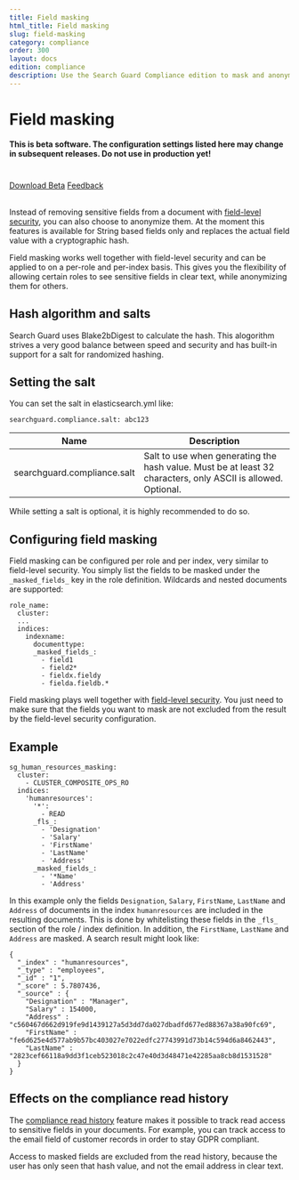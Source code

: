```yaml
---
title: Field masking
html_title: Field masking
slug: field-masking
category: compliance
order: 300
layout: docs
edition: compliance
description: Use the Search Guard Compliance edition to mask and anonymize sensitive fields in any Elasticsearch index.
---
```

<!---
Copryight 2018 floragunn GmbH
-->

# Field masking

**This is beta software. The configuration settings listed here may change in subsequent releases. Do not use in production yet!**

<div class="header-back-buttons helper center" style="margin-top: 40px">
<a href="http://downloads.search-guard.com/compliance-beta" target="_blank" class="button stroke rounded large blue">Download Beta</a>
<a href="https://www.surveymonkey.de/r/SearchGuardVanguard" target="_blank" class="button stroke rounded large green">Feedback</a>
</div>

<br />

Instead of removing sensitive fields from a document with [field-level security](dlsfls_fls.md), you can also choose to anonymize them. At the moment this features is available for String based fields only and replaces the actual field value with a cryptographic hash. 

Field masking works well together with field-level security and can be applied to on a per-role and per-index basis. This gives you the flexibility of allowing certain roles to see sensitive fields in clear text, while anonymizing them for others.

## Hash algorithm and salts

Search Guard uses Blake2bDigest to calculate the hash. This alogorithm strives a very good balance between speed and security and has built-in support for a salt for randomized hashing.

## Setting the salt

You can set the salt in elasticsearch.yml like: 

```
searchguard.compliance.salt: abc123
```

| Name | Description |
|---|---|
| searchguard.compliance.salt | Salt to use when generating the hash value. Must be at least 32 characters, only ASCII is allowed. Optional.|

While setting a salt is optional, it is highly recommended to do so. 

## Configuring field masking

Field masking can be configured per role and per index, very similar to field-level security. You simply list the fields to be masked under the  `_masked_fields_` key in the role definition. Wildcards and nested documents are supported:

```
role_name:
  cluster:
  ...
  indices:
    indexname:
      documenttype:
      _masked_fields_:
        - field1
        - field2*
        - fieldx.fieldy
        - fielda.fieldb.*      
```

Field masking plays well together with [field-level security](dlsfls_fls.md). You just need to make sure that the fields you want to mask are not excluded from the result by the field-level security configuration.

## Example

```
sg_human_resources_masking:
  cluster:
    - CLUSTER_COMPOSITE_OPS_RO
  indices:
    'humanresources':
      '*':
        - READ
      _fls_:
        - 'Designation'
        - 'Salary'
        - 'FirstName'
        - 'LastName'
        - 'Address'
      _masked_fields_:
        - '*Name'
        - 'Address'
```

In this example only the fields `Designation`, `Salary`, `FirstName`, `LastName` and `Address` of documents in the index `humanresources` are included in the resulting documents. This is done by whitelisting these fields in the `_fls_` section of the role / index definition. In addition, the `FirstName`, `LastName` and `Address` are masked. A search result might look like:

```
{
  "_index" : "humanresources",
  "_type" : "employees",
  "_id" : "1",
  "_score" : 5.7807436,
  "_source" : {
    "Designation" : "Manager",
    "Salary" : 154000,
    "Address" : "c560467d662d919fe9d1439127a5d3dd7da027dbadfd677ed88367a38a90fc69",
    "FirstName" : "fe6d625e4d577ab9b57bc403027e7022edfc27743991d73b14c594d6a8462443",
    "LastName" : "2823cef66118a9dd3f1ceb523018c2c47e40d3d48471e42285aa8cb8d1531528"
  }
}
```

## Effects on the compliance read history

The [compliance read history](compliance_read_history.md) feature makes it possible to track read access to sensitive fields in your documents. For example, you can track access to the email field of customer records in order to stay GDPR compliant.

Access to masked fields are excluded from the read history, because the user has only seen that hash value, and not the email address in clear text.